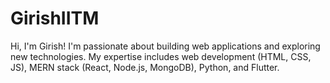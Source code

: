 # GirishIITM
Hi, I'm Girish! I'm passionate about building web applications and exploring new technologies.
My expertise includes web development (HTML, CSS, JS), MERN stack (React, Node.js, MongoDB), Python, and Flutter.
